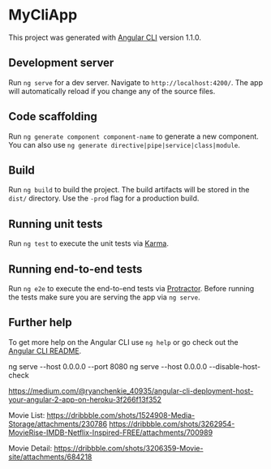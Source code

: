 # MyCliApp

This project was generated with [Angular CLI](https://github.com/angular/angular-cli) version 1.1.0.

## Development server

Run `ng serve` for a dev server. Navigate to `http://localhost:4200/`. The app will automatically reload if you change any of the source files.

## Code scaffolding

Run `ng generate component component-name` to generate a new component. You can also use `ng generate directive|pipe|service|class|module`.

## Build

Run `ng build` to build the project. The build artifacts will be stored in the `dist/` directory. Use the `-prod` flag for a production build.

## Running unit tests

Run `ng test` to execute the unit tests via [Karma](https://karma-runner.github.io).

## Running end-to-end tests

Run `ng e2e` to execute the end-to-end tests via [Protractor](http://www.protractortest.org/).
Before running the tests make sure you are serving the app via `ng serve`.

## Further help

To get more help on the Angular CLI use `ng help` or go check out the [Angular CLI README](https://github.com/angular/angular-cli/blob/master/README.md).

ng serve --host 0.0.0.0 --port 8080
ng serve --host 0.0.0.0 --disable-host-check

https://medium.com/@ryanchenkie_40935/angular-cli-deployment-host-your-angular-2-app-on-heroku-3f266f13f352

Movie List: https://dribbble.com/shots/1524908-Media-Storage/attachments/230786
https://dribbble.com/shots/3262954-MovieRise-IMDB-Netflix-Inspired-FREE/attachments/700989

Movie Detail: https://dribbble.com/shots/3206359-Movie-site/attachments/684218